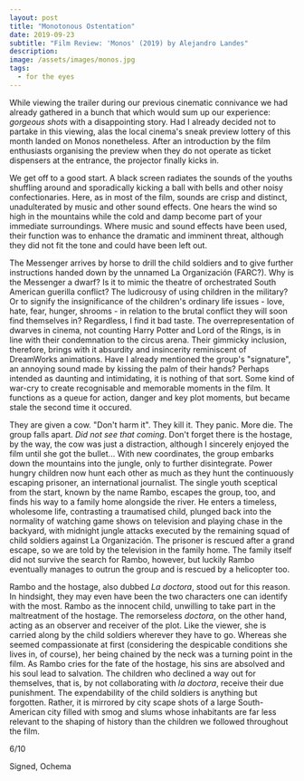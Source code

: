 ```yaml
---
layout: post
title: "Monotonous Ostentation"
date: 2019-09-23
subtitle: "Film Review: 'Monos' (2019) by Alejandro Landes"
description:
image: /assets/images/monos.jpg
tags:
  - for the eyes
---
```

While viewing the trailer during our previous cinematic connivance we had already gathered in a bunch that which would sum up our experience: *gorgeous shots* with a disappointing story. Had I already decided not to partake in this viewing, alas the local cinema's sneak preview lottery of this month landed on Monos nonetheless. After an introduction by the film enthusiasts organising the preview when they do not operate as ticket dispensers at the entrance, the projector finally kicks in.

We get off to a good start. A black screen radiates the sounds of the youths shuffling around and sporadically kicking a ball with bells and other noisy confectionaries. Here, as in most of the film, sounds are crisp and distinct, unadulterated by music and other sound effects. One hears the wind so high in the mountains while the cold and damp become part of your immediate surroundings. Where music and sound effects have been used, their function was to enhance the dramatic and imminent threat, although they did not fit the tone and could have been left out.

The Messenger arrives by horse to drill the child soldiers and to give further instructions handed down by the unnamed La Organización (FARC?). Why is the Messenger a dwarf? Is it to mimic the theatre of orchestrated South American guerilla conflict? The ludicrousy of using children in the military? Or to signify the insignificance of the children's ordinary life issues - love, hate, fear, hunger, shrooms - in relation to the brutal conflict they will soon find themselves in? Regardless, I find it bad taste. The overrepresentation of dwarves in cinema, not counting Harry Potter and Lord of the Rings, is in line with their condemnation to the circus arena. Their gimmicky inclusion, therefore, brings with it absurdity and insincerity reminiscent of DreamWorks animations. Have I already mentioned the group's "signature", an annoying sound made by kissing the palm of their hands? Perhaps intended as daunting and intimidating, it is nothing of that sort. Some kind of war-cry to create recognisable and memorable moments in the film. It functions as a queue for action, danger and key plot moments, but became stale the second time it occured.

They are given a cow. "Don't harm it". They kill it. They panic. More die. The group falls apart. *Did not see that coming*. Don't forget there is the hostage, by the way, the cow was just a distraction, although I sincerely enjoyed the film until she got the bullet... With new coordinates, the group embarks down the mountains into the jungle, only to further disintegrate. Power hungry children now hunt each other as much as they hunt the continuously escaping prisoner, an international journalist. The single youth sceptical from the start, known by the name Rambo, escapes the group, too, and finds his way to a family home alongside the river. He enters a timeless, wholesome life, contrasting a traumatised child, plunged back into the normality of watching game shows on television and playing chase in the backyard, with midnight jungle attacks executed by the remaining squad of child soldiers against La Organización. The prisoner is rescued after a grand escape, so we are told by the television in the family home. The family itself did not survive the search for Rambo, however, but luckily Rambo eventually manages to outrun the group and is rescued by a helicopter too.

Rambo and the hostage, also dubbed *La doctora*, stood out for this reason. In hindsight, they may even have been the two characters one can identify with the most. Rambo as the innocent child, unwilling to take part in the maltreatment of the hostage. The remorseless *doctora*, on the other hand, acting as an observer and receiver of the plot. Like the viewer, she is carried along by the child soldiers wherever they have to go. Whereas she seemed compassionate at first (considering the despicable conditions she lives in, of course), her being chained by the neck was a turning point in the film. As Rambo cries for the fate of the hostage, his sins are absolved and his soul lead to salvation. The children who declined a way out for themselves, that is, by not collaborating with *la doctora*, receive their due punishment. The expendability of the child soldiers is anything but forgotten. Rather, it is mirrored by city scape shots of a large South-American city filled with smog and slums whose inhabitants are far less relevant to the shaping of history than the children we followed throughout the film.

6/10

Signed, Ochema
